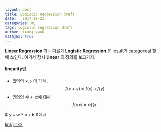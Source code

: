 ```yaml
---
layout: post
title: Logistic Regression_draft
date:   2017-12-23
categories: ML
tags: logistic regression draft
author: seung kwak
mathjax: true
---
```


__Linear Regression__ 과는 다르게 __Logistic Regression__ 은 result가 categorical 할때 쓰인다. 여기서 잠시 __Linear__ 의 정의를 보고가자.

#### linearity란.
* 임의의 $x$, $y$ 에 대해,
  $$f(x+y)=f(x)+f(y)$$
* 임의의 수 $x$, $\alpha$에 대해
  $$f(\alpha x) = \alpha f(x)$$

$ y = w * x  + b $에서

[link](http://bcho.tistory.com/1142)
[link2](https://medium.com/mathpresso/mathpresso-%EB%A8%B8%EC%8B%A0-%EB%9F%AC%EB%8B%9D-%EC%8A%A4%ED%84%B0%EB%94%94-4-%ED%9A%8C%EA%B7%80-%EB%B6%84%EC%84%9D-regression-2-4f938f1f1c2d)

